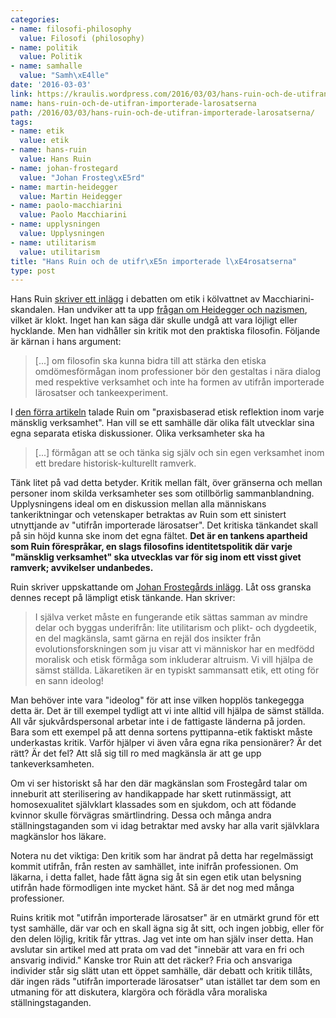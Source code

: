 ```yaml
---
categories:
- name: filosofi-philosophy
  value: Filosofi (philosophy)
- name: politik
  value: Politik
- name: samhalle
  value: "Samh\xE4lle"
date: '2016-03-03'
link: https://kraulis.wordpress.com/2016/03/03/hans-ruin-och-de-utifran-importerade-larosatserna/
name: hans-ruin-och-de-utifran-importerade-larosatserna
path: /2016/03/03/hans-ruin-och-de-utifran-importerade-larosatserna/
tags:
- name: etik
  value: etik
- name: hans-ruin
  value: Hans Ruin
- name: johan-frostegard
  value: "Johan Frosteg\xE5rd"
- name: martin-heidegger
  value: Martin Heidegger
- name: paolo-macchiarini
  value: Paolo Macchiarini
- name: upplysningen
  value: Upplysningen
- name: utilitarism
  value: utilitarism
title: "Hans Ruin och de utifr\xE5n importerade l\xE4rosatserna"
type: post
---
```

Hans Ruin [skriver ett inlägg](http://www.dn.se/kultur-noje/kulturdebatt/vi-har-konstruerat-system-som-forflyttar-ansvaret-fran-den-plats-dar-det-maste-uppbaras/) i debatten om etik i kölvattnet av Macchiarini-skandalen. Han undviker att ta upp [frågan om Heidegger och nazismen](/posts/), vilket är klokt. Inget han kan säga där skulle undgå att vara löjligt eller hycklande. Men han vidhåller sin kritik mot den praktiska filosofin. Följande är kärnan i hans argument:

> [...] om filosofin ska kunna bidra till att stärka den etiska omdömesförmågan inom professioner bör den gestaltas i nära dialog med respektive verksamhet och inte ha formen av utifrån importerade lärosatser och tankeexperiment.

I [den förra artikeln](http://www.dn.se/kultur-noje/kulturdebatt/den-praktiska-filosofins-elande/) talade Ruin om "praxisbaserad etisk reflektion inom varje mänsklig verksamhet". Han vill se ett samhälle där olika fält utvecklar sina egna separata etiska diskussioner. Olika verksamheter ska ha

> [...] förmågan att se och tänka sig själv och sin egen verksamhet inom ett bredare historisk-kulturellt ramverk.

Tänk litet på vad detta betyder. Kritik mellan fält, över gränserna och mellan personer inom skilda verksamheter ses som otillbörlig sammanblandning. Upplysningens ideal om en diskussion mellan alla människans tankeriktningar och vetenskaper betraktas av Ruin som ett sinistert utnyttjande av "utifrån importerade lärosatser". Det kritiska tänkandet skall på sin höjd kunna ske inom det egna fältet. **Det är en tankens apartheid som Ruin förespråkar, en slags filosofins identitetspolitik där varje "mänsklig verksamhet" ska utvecklas var för sig inom ett visst givet ramverk; avvikelser undanbedes.**



Ruin skriver uppskattande om [Johan Frostegårds inlägg](http://www.dn.se/kultur-noje/kulturdebatt/darfor-ar-den-medicinska-etiken-pa-ki-bristfallig/). Låt oss granska dennes recept på lämpligt etisk tänkande. Han skriver:

> I själva verket måste en fungerande etik sättas samman av mindre delar och byggas underifrån: lite utilitarism och plikt- och dygdeetik, en del magkänsla, samt gärna en rejäl dos insikter från evolutionsforskningen som ju visar att vi människor har en medfödd moralisk och etisk förmåga som inkluderar altruism. Vi vill hjälpa de sämst ställda. Läkaretiken är en typiskt sammansatt etik, ett oting för en sann ideolog!

Man behöver inte vara "ideolog" för att inse vilken hopplös tankegegga detta är. Det är till exempel tydligt att vi inte alltid vill hjälpa de sämst ställda. All vår sjukvårdspersonal arbetar inte i de fattigaste länderna på jorden. Bara som ett exempel på att denna sortens pyttipanna-etik faktiskt måste underkastas kritik. Varför hjälper vi även våra egna rika pensionärer? Är det rätt? Är det fel? Att slå sig till ro med magkänsla är att ge upp tankeverksamheten.

Om vi ser historiskt så har den där magkänslan som Frostegård talar om inneburit att sterilisering av handikappade har skett rutinmässigt, att homosexualitet självklart klassades som en sjukdom, och att födande kvinnor skulle förvägras smärtlindring. Dessa och många andra ställningstaganden som vi idag betraktar med avsky har alla varit självklara magkänslor hos läkare.

Notera nu det viktiga: Den kritik som har ändrat på detta har regelmässigt kommit utifrån, från resten av samhället, inte inifrån professionen. Om läkarna, i detta fallet, hade fått ägna sig åt sin egen etik utan belysning utifrån hade förmodligen inte mycket hänt. Så är det nog med många professioner.

Ruins kritik mot "utifrån importerade lärosatser" är en utmärkt grund för ett tyst samhälle, där var och en skall ägna sig åt sitt, och ingen jobbig, eller för den delen löjlig, kritik får yttras. Jag vet inte om han själv inser detta. Han avslutar sin artikel med att prata om vad det "innebär att vara en fri och ansvarig individ." Kanske tror Ruin att det räcker? Fria och ansvariga individer står sig slätt utan ett öppet samhälle, där debatt och kritik tillåts, där ingen räds "utifrån importerade lärosatser" utan istället tar dem som en utmaning för att diskutera, klargöra och förädla våra moraliska ställningstaganden.

